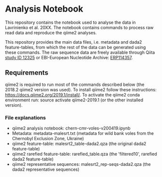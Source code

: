 # Analysis Notebook

This repository contains the notebook used to analyse the data in Lavrinienko et al. 20XX. The notebook contains commands to process raw read data and reproduce the qiime2 analyses.

This repository provides the main data files, i.e. metadata and dada2 feature-tables, from which the rest of the data can be generated using these commands. The raw sequence data are freely available through Qiita [study ID 12325](https://qiita.ucsd.edu/study/description/12325) or EBI-European Nucleotide Archive: [ERP114357](https://www.ebi.ac.uk/ena/data/view/ERP114357).

## Requirements

qiime2 is required to run most of the commands described below (the 2018.2 qiime2 version was used).
To install qiime2 follow these instructions: https://docs.qiime2.org/2019.1/install/.
To activate the qiime2 conda environment run: source activate qiime2-2019.1 (or the other installed version).

### File explanations

 - qiime2 analysis notebook: chern-cmr-voles-v200419.ipynb
 - Metadata: metadata-malesrt.txt (metadata for wild bank voles from the Chernobyl Exclusion Zone, Ukraine)
 - qiime2 feature-table: malesrt2_table-dada2.qza (the original dada2 feature-table)
 - qiime2 rarefied feature-table: rarefied_table.qza (the 'filtered10', rarefied dada2 feature-table)
 - qiime2 representative sequences: malesrt2_rep-seqs-dada2.qza (the dada2 representative sequences)
